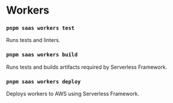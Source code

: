 # Workers

### `pnpm saas workers test`

Runs tests and linters.

### `pnpm saas workers build`

Runs tests and builds artifacts required by Serverless Framework.

### `pnpm saas workers deploy`

Deploys workers to AWS using Serverless Framework.

